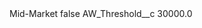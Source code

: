 <?xml version="1.0" encoding="UTF-8"?>
<CustomMetadata xmlns="http://soap.sforce.com/2006/04/metadata" xmlns:xsi="http://www.w3.org/2001/XMLSchema-instance" xmlns:xsd="http://www.w3.org/2001/XMLSchema">
    <label>Mid-Market</label>
    <protected>false</protected>
    <values>
        <field>AW_Threshold__c</field>
        <value xsi:type="xsd:double">30000.0</value>
    </values>
</CustomMetadata>
